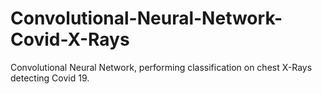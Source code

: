 # Convolutional-Neural-Network-Covid-X-Rays
Convolutional Neural Network, performing classification on chest X-Rays detecting Covid 19.
